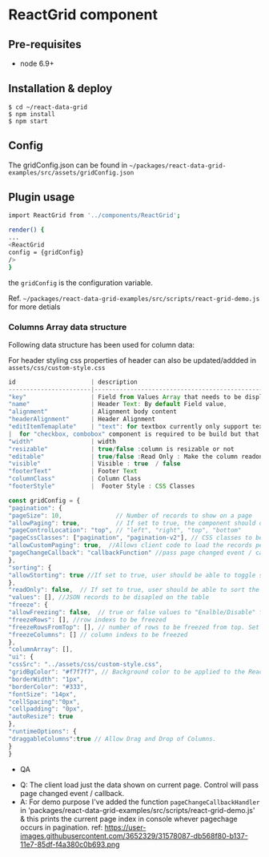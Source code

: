 # ReactGrid component

## Pre-requisites
- node 6.9+

## Installation & deploy

```
$ cd ~/react-data-grid
$ npm install
$ npm start
```


## Config
The gridConfig.json can be found in `~/packages/react-data-grid-examples/src/assets/gridConfig.json`

## Plugin usage 

```sh
import ReactGrid from '../components/ReactGrid';

render() {
...
<ReactGrid 
config = {gridConfig}
/>
}
```

the `gridConfig` is the configuration variable.

Ref. `~/packages/react-data-grid-examples/src/scripts/react-grid-demo.js` for more detials


### Columns Array data structure
Following data structure has been used for column data:

For header styling css properties of header can also be updated/addded in `assets/css/custom-style.css`

```js
id                     | description                                            
-----------------------|--------------------------------------------------------
"key"                  | Field from Values Array that needs to be displayed     
"name"                 | Header Text: By default Field value,                   
"alignment"            | Alignment body content                                 
"headerAlignment"      | Header Alignment                                       
"editItemTemaplate"    | "text": for textbox currently only support text,       
|  for "checkbox, combobox" component is required to be build but that is out of scope. Ref: topcoder forum              
"width"                | width                                                  
"resizable"            | true/false :column is resizable or not                                       
"editable"             | true/false :Read Only : Make the column readonly                   
"visible"              | Visible : true  / false                                
"footerText"           | Footer Text                                            
"columnClass"          | Column Class                                           
"footerStyle"          |  Footer Style : CSS Classes                            

```

```js
const gridConfig = {
"pagination": {
"pageSize": 10,               // Number of records to show on a page
"allowPaging": true,          // If set to true, the component should display pager controls otherwise displays all records
"pageControlLocation": "top", // "left", "right", "top", "bottom"
"pageCssClasses": ["pagination", "pagination-v2"], // CSS classes to be applied to pagination controls
"allowCustomPaging": true,  //Allows client code to load the records per page. Client will set number of pages.
"pageChangeCallback": "callbackFunction" //pass page changed event / callback.
},
"sorting": {
"allowStorting": true //If set to true, user should be able to toggle sort by clicking on header
},
"readOnly": false,  // If set to true, user should be able to sort the grid by clicking on header, Clicking twice should toggle the sort.
"values": [], //JSON records to be disapled on the table
"freeze": {
"allowFreezing": false,  // true or false values to "Enalble/Disable" freezing globally
"freezeRows": [], //row indexs to be freezed
"freezeRowsFromTop": [], // number of rows to be freezed from top. Set 0 to disable freezing
"freezeColumns": [] // column indexs to be freezed
},
"columnArray": [],
"ui": {
"cssSrc": "../assets/css/custom-style.css",
"gridBgColor": "#f7f7f7", // Background color to be applied to the ReactGrid.
"borderWidth": "1px",
"borderColor": "#333",
"fontSize": "14px",
"cellSpacing":"0px",
"cellpadding": "0px",
"autoResize": true
},
"runtimeOptions": {
"draggableColumns":true // Allow Drag and Drop of Columns.
}
}

```

* QA
- Q:  The client load just the data shown on current page. Control will pass page changed event / callback.
- A: For demo purpose I've added the function `pageChangeCallbackHandler` in 'packages/react-data-grid-examples/src/scripts/react-grid-demo.js' & this prints the current page index in console whever pagechage occurs in pagination. ref: https://user-images.githubusercontent.com/3652329/31578087-db568f80-b137-11e7-85df-f4a380c0b693.png

